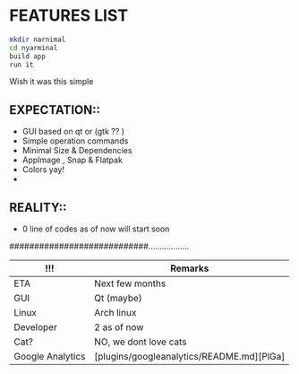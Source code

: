 # FEATURES LIST 

```sh
mkdir narnimal
cd nyarminal
build app
run it

```
Wish it was this simple 


## EXPECTATION::

- GUI based on qt or (gtk ?? )
- Simple operation commands
- Minimal Size  & Dependencies
- AppImage , Snap & Flatpak
- Colors yay!
-




## REALITY:: 
- 0 line of codes as of now will start soon




############################..................


 !!! | Remarks |
| ------ | ------ |
| ETA | Next few months |
| GUI | Qt (maybe) |
| Linux | Arch linux |
| Developer | 2 as of now|
| Cat? | NO, we dont love cats  |
| Google Analytics | [plugins/googleanalytics/README.md][PlGa] |
